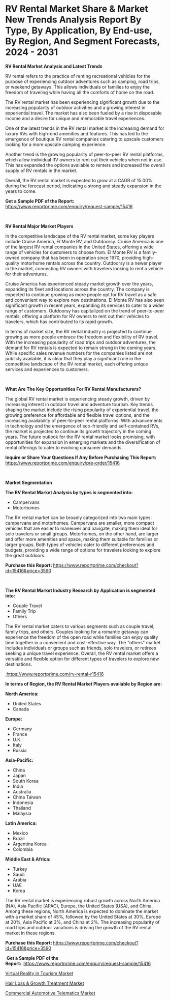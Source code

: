 <p><h1>RV Rental Market Share & Market New Trends Analysis Report By Type, By Application, By End-use, By Region, And Segment Forecasts, 2024 - 2031</h1></p><p><strong>RV Rental Market Analysis and Latest Trends</strong></p>
<p><p>RV rental refers to the practice of renting recreational vehicles for the purpose of experiencing outdoor adventures such as camping, road trips, or weekend getaways. This allows individuals or families to enjoy the freedom of traveling while having all the comforts of home on the road.</p><p>The RV rental market has been experiencing significant growth due to the increasing popularity of outdoor activities and a growing interest in experiential travel. The market has also been fueled by a rise in disposable income and a desire for unique and memorable travel experiences.</p><p>One of the latest trends in the RV rental market is the increasing demand for luxury RVs with high-end amenities and features. This has led to the emergence of boutique RV rental companies catering to upscale customers looking for a more upscale camping experience.</p><p>Another trend is the growing popularity of peer-to-peer RV rental platforms, which allow individual RV owners to rent out their vehicles when not in use. This has expanded the options available to renters and increased the overall supply of RV rentals in the market.</p><p>Overall, the RV rental market is expected to grow at a CAGR of 15.00% during the forecast period, indicating a strong and steady expansion in the years to come.</p></p>
<p><strong>Get a Sample PDF of the Report:&nbsp;</strong> <a href="https://www.reportprime.com/enquiry/request-sample/15416">https://www.reportprime.com/enquiry/request-sample/15416</a></p>
<p>&nbsp;</p>
<p><strong>RV Rental Major Market Players</strong></p>
<p><p>In the competitive landscape of the RV rental market, some key players include Cruise America, El Monte RV, and Outdoorsy. Cruise America is one of the largest RV rental companies in the United States, offering a wide range of vehicles for customers to choose from. El Monte RV is a family-owned company that has been in operation since 1970, providing high-quality motorhome rentals across the country. Outdoorsy is a newer player in the market, connecting RV owners with travelers looking to rent a vehicle for their adventures.</p><p>Cruise America has experienced steady market growth over the years, expanding its fleet and locations across the country. The company is expected to continue growing as more people opt for RV travel as a safe and convenient way to explore new destinations. El Monte RV has also seen significant growth in recent years, expanding its services to cater to a wider range of customers. Outdoorsy has capitalized on the trend of peer-to-peer rentals, offering a platform for RV owners to rent out their vehicles to travelers, which has contributed to its rapid growth.</p><p>In terms of market size, the RV rental industry is projected to continue growing as more people embrace the freedom and flexibility of RV travel. With the increasing popularity of road trips and outdoor adventures, the demand for RV rentals is expected to remain strong in the coming years. While specific sales revenue numbers for the companies listed are not publicly available, it is clear that they play a significant role in the competitive landscape of the RV rental market, each offering unique services and experiences to customers.</p></p>
<p>&nbsp;</p>
<p><strong>What Are The Key Opportunities For RV Rental Manufacturers?</strong></p>
<p><p>The global RV rental market is experiencing steady growth, driven by increasing interest in outdoor travel and adventure tourism. Key trends shaping the market include the rising popularity of experiential travel, the growing preference for affordable and flexible travel options, and the increasing availability of peer-to-peer rental platforms. With advancements in technology and the emergence of eco-friendly and self-contained RVs, the market is projected to continue its growth trajectory in the coming years. The future outlook for the RV rental market looks promising, with opportunities for expansion in emerging markets and the diversification of rental offerings to cater to evolving consumer demands.</p></p>
<p><strong>Inquire or Share Your Questions If Any Before Purchasing This Report:</strong> <a href="https://www.reportprime.com/enquiry/pre-order/15416">https://www.reportprime.com/enquiry/pre-order/15416</a></p>
<p>&nbsp;</p>
<p><strong>Market Segmentation</strong></p>
<p><strong>The RV Rental Market Analysis by types is segmented into:</strong></p>
<p><ul><li>Campervans</li><li>Motorhomes</li></ul></p>
<p><p>The RV rental market can be broadly categorized into two main types: campervans and motorhomes. Campervans are smaller, more compact vehicles that are easier to maneuver and navigate, making them ideal for solo travelers or small groups. Motorhomes, on the other hand, are larger and offer more amenities and space, making them suitable for families or larger groups. Both types of vehicles cater to different preferences and budgets, providing a wide range of options for travelers looking to explore the great outdoors.</p></p>
<p><strong>Purchase this Report:&nbsp;</strong><a href="https://www.reportprime.com/checkout?id=15416&price=3590">https://www.reportprime.com/checkout?id=15416&price=3590</a></p>
<p>&nbsp;</p>
<p><strong>The RV Rental Market Industry Research by Application is segmented into:</strong></p>
<p><ul><li>Couple Travel</li><li>Family Trip</li><li>Others</li></ul></p>
<p><p>The RV rental market caters to various segments such as couple travel, family trips, and others. Couples looking for a romantic getaway can experience the freedom of the open road while families can enjoy quality time together in a convenient and cost-effective way. The "others" market includes individuals or groups such as friends, solo travelers, or retirees seeking a unique travel experience. Overall, the RV rental market offers a versatile and flexible option for different types of travelers to explore new destinations.</p></p>
<p><a href="https://www.reportprime.com/rv-rental-r15416">&nbsp;https://www.reportprime.com/rv-rental-r15416</a></p>
<p><strong>In terms of Region, the RV Rental Market Players available by Region are:</strong></p>
<p>
    <p> <strong> North America: </strong>
        <ul>
            <li>United States</li>
            <li>Canada</li>
        </ul>
        </p> 
    <p> <strong> Europe: </strong>
        <ul>
            <li>Germany</li>
            <li>France</li>
            <li>U.K.</li>
            <li>Italy</li>
            <li>Russia</li>
        </ul>
        </p> 
    <p> <strong> Asia-Pacific: </strong>
        <ul>
            <li>China</li>
            <li>Japan</li>
            <li>South Korea</li>
            <li>India</li>
            <li>Australia</li>
            <li>China Taiwan</li>
            <li>Indonesia</li>
            <li>Thailand</li>
            <li>Malaysia</li>
        </ul>
        </p> 
    <p> <strong> Latin America: </strong>
        <ul>
            <li>Mexico</li>
            <li>Brazil</li>
            <li>Argentina Korea</li>
            <li>Colombia</li>
        </ul>
        </p> 
    <p> <strong> Middle East & Africa: </strong>
        <ul>
            <li>Turkey</li>
            <li>Saudi</li>
            <li>Arabia</li>
            <li>UAE</li>
            <li>Korea</li>
        </ul>
    </p>
    </p>
<p><p>The RV rental market is experiencing robust growth across North America (NA), Asia Pacific (APAC), Europe, the United States (USA), and China. Among these regions, North America is expected to dominate the market with a market share of 45%, followed by the United States at 30%, Europe at 20%, Asia Pacific at 3%, and China at 2%. The increasing popularity of road trips and outdoor vacations is driving the growth of the RV rental market in these regions.</p></p>
<p><strong>Purchase this Report: </strong><a href="https://www.reportprime.com/checkout?id=15416&price=3590">https://www.reportprime.com/checkout?id=15416&price=3590</a></p>
<p>&nbsp;<strong>Get a Sample PDF of the Report:&nbsp;&nbsp;</strong><a href="https://www.reportprime.com/enquiry/request-sample/15416">https://www.reportprime.com/enquiry/request-sample/15416</a></p>
<p><strong></strong></p>
<p><p><a href="https://github.com/flwellarose/Market-Research-Report-List-1/blob/main/virtual-reality-in-tourism-market.md">Virtual Reality in Tourism Market</a></p><p><a href="https://view.publitas.com/reportprime-1/global-hair-loss-growth-treatment-market-size-share-analysis-by-product-type-by-application-by-region-forecasts-2024-2031/">Hair Loss & Growth Treatment Market</a></p><p><a href="https://view.publitas.com/reportprime-1/commercial-automotive-telematics-market-trends-a-detailed-study-of-its-market-segmentation-and-analyzing-the-importance-of-the-emerging-trends/">Commercial Automotive Telematics Market</a></p></p>